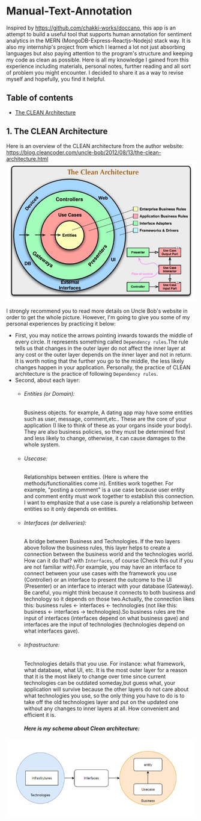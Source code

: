 # Manual-Text-Annotation
Inspired by https://github.com/chakki-works/doccano, this app is an attempt to build a useful tool that supports human annotation for sentiment analytics in the MERN (MongoDB-Express-Reactjs-Nodejs) stack way. It is also my internship's project from which I learned a lot not just absorbing languages but also paying attention to the program's structure and keeping my code as clean as possible. Here is all my knowledge I gained from this experience including materials, personal notes, further reading and all sort of problem you might encounter. I decided to share it as a way to revise myself and hopefully, you find it helpful.

## Table of contents
* [The CLEAN Architecture](the-clean-architecture) 
## 1. The CLEAN Architecture 
Here is an overview of the CLEAN architecture from the author website: https://blog.cleancoder.com/uncle-bob/2012/08/13/the-clean-architecture.html 
![Clean Architecture overview](./images/CleanArchitecture.jpg)

I strongly recommend you to read more details on Uncle Bob's website in order to get the whole picture. However, I'm going to give you some of my personal experiences by practicing it below: 
* First, you may notice the arrows pointing inwards towards the middle of every circle. It represents something called `Dependency rules`.The rule tells us that changes in the outer layer do not affect the inner layer at any cost or the outer layer depends on the inner layer and not in return. It is worth noting that the further you go to the middle, the less likely changes happen in your application. Personally, the practice of CLEAN architecture is the practice of following `Dependency rules`. 
* Second, about each layer: 
    * ###### Entities (or Domain):
        Business objects. for example, A dating app may have some entities such as user, message, comment,etc.. These are the core of your application (I like to think of these as your organs inside your body). They are also business policies, so they must be determined first and less likely to change, otherwise, it can cause damages to the whole system. 
    * ###### Usecase: 
        Relationships between entities. (Here is where the methods/functionalities come in). Entities work together. For example, "posting a comment" is a use case because user entity and comment entity must work together to establish this connection. I want to emphasize that a use case is purely a relationship between entities so it only depends on entities.
    * ###### Interfaces (or deliveries): 
        A bridge between Business and Technologies. If the two layers above follow the business rules, this layer helps to create a connection between the business world and the technologies world. How can it do that? with `Interfaces`, of course (Check this out if you are not familiar with).For example, you may have an interface to connect between your use cases with the framework you use (Controller) or an interface to present the outcome to the UI (Presenter) or an interface to interact with your database (Gateway). Be careful, you might think because it connects to both business and technology so it depends on those two.Actually, the connection likes this:  business rules <- interfaces <- technologies (not like this: business <- interfaces -> technologies).So business rules are the input of interfaces (interfaces depend on what business gave) and interfaces are the input of technologies (technologies depend on what interfaces gave). 
    * ###### Infrastructure: 
        Technologies details that you use. For instance: what framework, what database, what UI, etc. It is the most outer layer for a reason that it is the most likely to change over time since current technologies can be outdated someday,but guess what, your application will survive because the other layers do not care about what technologies you use, so the only thing you have to do is to take off the old technologies layer and put on the updated one without any changes to inner layers at all. How convenient and efficient it is.
        ##### Here is my schema about Clean architecture: 
![Clean Schema](./images/myCleanSchema.PNG)

